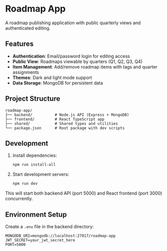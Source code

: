 # Roadmap App

A roadmap publishing application with public quarterly views and authenticated editing.

## Features

- **Authentication**: Email/password login for editing access
- **Public View**: Roadmaps viewable by quarters (Q1, Q2, Q3, Q4)
- **Item Management**: Add/remove roadmap items with tags and quarter assignments
- **Themes**: Dark and light mode support
- **Data Storage**: MongoDB for persistent data

## Project Structure

```
roadmap-app/
├── backend/          # Node.js API (Express + MongoDB)
├── frontend/         # React TypeScript app
├── shared/           # Shared types and utilities
└── package.json      # Root package with dev scripts
```

## Development

1. Install dependencies:
   ```bash
   npm run install-all
   ```

2. Start development servers:
   ```bash
   npm run dev
   ```

This will start both backend API (port 5000) and React frontend (port 3000) concurrently.

## Environment Setup

Create a `.env` file in the backend directory:
```
MONGODB_URI=mongodb://localhost:27017/roadmap-app
JWT_SECRET=your_jwt_secret_here
PORT=5000
```